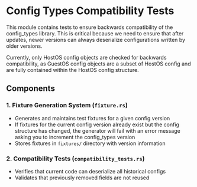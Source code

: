 # Config Types Compatibility Tests

This module contains tests to ensure backwards compatibility of the config_types library. This is critical because we need to ensure that after updates, newer versions can always deserialize configurations written by older versions.

Currently, only HostOS config objects are checked for backwards compatibility, as GuestOS config objects are a subset of HostOS config and are fully contained within the HostOS config structure.

## Components

### 1. Fixture Generation System (`fixture.rs`)
- Generates and maintains test fixtures for a given config version
- If fixtures for the current config version already exist but the config structure has changed, the generator will fail with an error message asking you to increment the config_types version
- Stores fixtures in `fixtures/` directory with version information

### 2. Compatibility Tests (`compatibility_tests.rs`)
- Verifies that current code can deserialize all historical configs
- Validates that previously removed fields are not reused

